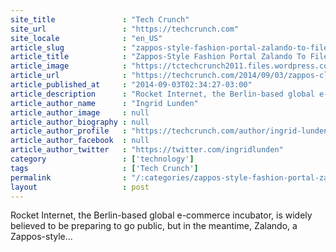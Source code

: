 ```yaml
---
site_title               : "Tech Crunch"
site_url                 : "https://techcrunch.com"
site_locale              : "en_US"
article_slug             : "zappos-style-fashion-portal-zalando-to-file-for-s657m-ipo-in-frankfurt-in-2014"
article_title            : "Zappos-Style Fashion Portal Zalando To File For $657M IPO In Frankfurt In 2014"
article_image            : "https://tctechcrunch2011.files.wordpress.com/2014/09/screen-shot-2014-09-03-at-10-30-09.png?w=764&h=400&crop=1"
article_url              : "https://techcrunch.com/2014/09/03/zappos-clone-zalando-to-file-for-657m-ipo-in-frankfurt-in-2014/"
article_published_at     : "2014-09-03T02:34:27-03:00"
article_description      : "Rocket Internet, the Berlin-based global e-commerce incubator, is widely believed to be preparing to go public, but in the meantime, Zalando, a Zappos-style..."
article_author_name      : "Ingrid Lunden"
article_author_image     : null
article_author_biography : null
article_author_profile   : "https://techcrunch.com/author/ingrid-lunden/"
article_author_facebook  : null
article_author_twitter   : "https://twitter.com/ingridlunden"
category                 : ['technology']
tags                     : ['Tech Crunch']
permalink                : "/:categories/zappos-style-fashion-portal-zalando-to-file-for-s657m-ipo-in-frankfurt-in-2014/"
layout                   : post
---
```


Rocket Internet, the Berlin-based global e-commerce incubator, is widely believed to be preparing to go public, but in the meantime, Zalando, a Zappos-style...
